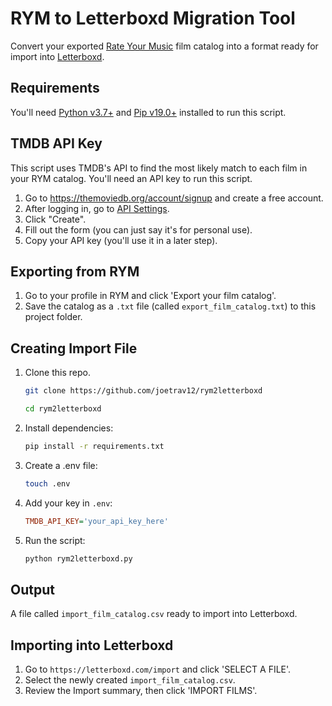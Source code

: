 # RYM to Letterboxd Migration Tool

Convert your exported [Rate Your Music](https://rateyourmusic.com) film catalog into a format ready for import into [Letterboxd](https://themoviedb.org).

## Requirements
You'll need [Python v3.7+](https://python.org/downloads) and [Pip v19.0+](https://pip.pypa.io/en/stable/installation) installed to run this script.

## TMDB API Key

This script uses TMDB's API to find the most likely match to each film in your RYM catalog. You'll need an API key to run this script.

1. Go to https://themoviedb.org/account/signup and create a free account.
2. After logging in, go to [API Settings](https://themoviedb.org/settings/api).
3. Click "Create".
4. Fill out the form (you can just say it's for personal use).
5. Copy your API key (you'll use it in a later step).

## Exporting from RYM

1. Go to your profile in RYM and click 'Export your film catalog'.
2. Save the catalog as a `.txt` file (called `export_film_catalog.txt`) to this project folder.

## Creating Import File

1. Clone this repo.

    ```bash
    git clone https://github.com/joetrav12/rym2letterboxd
    ```
    ```bash
    cd rym2letterboxd
    ```

2. Install dependencies:

    ```bash
    pip install -r requirements.txt
    ```

3. Create a .env file:

    ```bash
    touch .env
    ```

4. Add your key in `.env`:

    ```ini
    TMDB_API_KEY='your_api_key_here'
    ```

3. Run the script:

    ```bash
    python rym2letterboxd.py
    ```

## Output
A file called `import_film_catalog.csv` ready to import into Letterboxd.

## Importing into Letterboxd
1. Go to `https://letterboxd.com/import` and click 'SELECT A FILE'.
2. Select the newly created `import_film_catalog.csv`.
3. Review the Import summary, then click 'IMPORT FILMS'.
